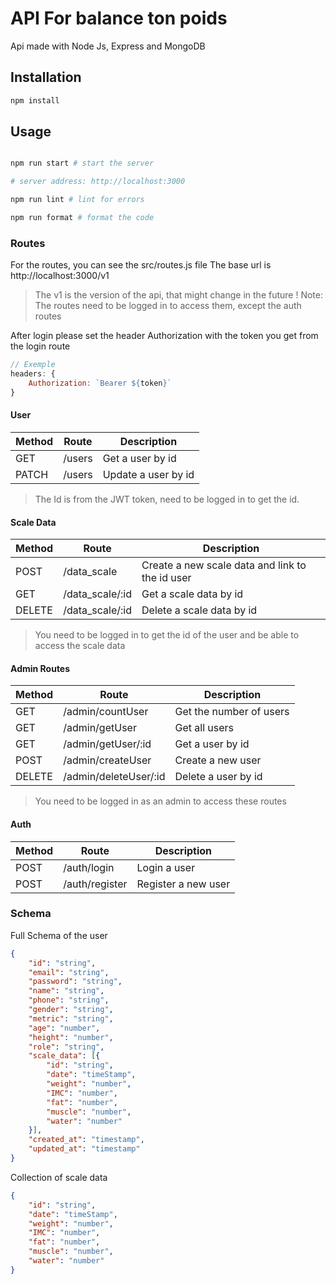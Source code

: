 # API For balance ton poids
Api made with Node Js, Express and MongoDB

## Installation

```bash
npm install

```

## Usage

```bash

npm run start # start the server

# server address: http://localhost:3000

npm run lint # lint for errors

npm run format # format the code

```

### Routes

For the routes, you can see the src/routes.js file
The base url is http://localhost:3000/v1
> The v1 is the version of the api, that might change in the future !
> Note: The routes need to be logged in to access them, except the auth routes

After login please set the header Authorization with the token you get from the login route
```js
// Exemple
headers: {
    Authorization: `Bearer ${token}`
}
```

#### User

| Method | Route | Description |
| ------ | ------ | ------ |
| GET | /users | Get a user by id |
| PATCH | /users | Update a user by id |
> The Id is from the JWT token, need to be logged in to get the id.
#### Scale Data

| Method | Route | Description |
| ------ | ------ | ------ |
| POST | /data_scale | Create a new scale data and link to the id user |
| GET | /data_scale/:id | Get a scale data by id|
| DELETE | /data_scale/:id | Delete a scale data by id|
> You need to be logged in to get the id of the user and be able to access the scale data

#### Admin Routes

| Method | Route | Description |
| ------ | ------ | ------ |
| GET | /admin/countUser | Get the number of users |
| GET | /admin/getUser | Get all users |
| GET | /admin/getUser/:id | Get a user by id |
| POST | /admin/createUser | Create a new user |
| DELETE | /admin/deleteUser/:id | Delete a user by id |

> You need to be logged in as an admin to access these routes

#### Auth

| Method | Route | Description |
| ------ | ------ | ------ |
| POST | /auth/login | Login a user |
| POST | /auth/register | Register a new user |



### Schema
Full Schema of the user
```json
{
    "id": "string",
    "email": "string",
    "password": "string",
    "name": "string",
    "phone": "string",
    "gender": "string",
    "metric": "string",
    "age": "number",
    "height": "number",
    "role": "string",
    "scale_data": [{
        "id": "string",
        "date": "timeStamp",
        "weight": "number",
        "IMC": "number",
        "fat": "number",
        "muscle": "number",
        "water": "number"
    }],
    "created_at": "timestamp",
    "updated_at": "timestamp" 
}
```

Collection of scale data
```json
{
    "id": "string",
    "date": "timeStamp",
    "weight": "number",
    "IMC": "number",
    "fat": "number",
    "muscle": "number",
    "water": "number"
}
```

